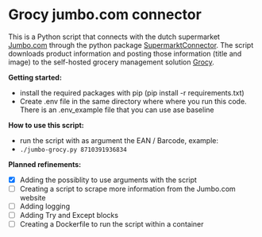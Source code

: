 # Grocy jumbo.com connector
This is a Python script that connects with the dutch supermarket [Jumbo.com](https://jumbo.com) through the python package [SupermarktConnector](https://github.com/bartmachielsen/SupermarktConnector). The script downloads product information and posting those information (title and image) to the self-hosted grocery management solution [Grocy](https://github.com/grocy/grocy).

**Getting started:**
* install the required packages with pip (pip install -r requirements.txt)
* Create .env file in the same directory where where you run this code. There is an .env_example file that you can use ase baseline

**How to use this script:**
* run the script with as argument the EAN / Barcode, example:
* ``` ./jumbo-grocy.py 8710391936834 ```

**Planned refinements:**
- [x] Adding the possiblity to use arguments with the script
- [ ] Creating a script to scrape more information from the Jumbo.com website
- [ ] Adding logging
- [ ] Adding Try and Except blocks
- [ ] Creating a Dockerfile to run the script within a container